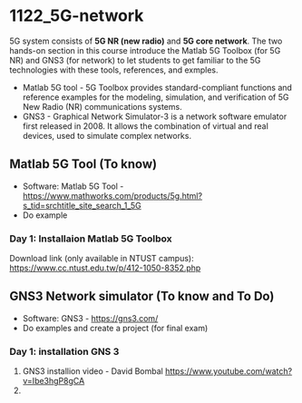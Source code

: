 # 1122_5G-network
5G system consists of **5G NR (new radio)** and **5G core network**. 
The two hands-on section in this course introduce the Matlab 5G Toolbox (for 5G NR) and GNS3 (for network) to let students to get familiar to the 5G technologies with these tools, references, and exmples.
- Matlab 5G tool - 5G Toolbox provides standard-compliant functions and reference examples for the modeling, simulation, and verification of 5G New Radio (NR) communications systems. 
- GNS3 - Graphical Network Simulator-3 is a network software emulator first released in 2008. It allows the combination of virtual and real devices, used to simulate complex networks.
## Matlab 5G Tool (To know)
- Software: Matlab 5G Tool - https://www.mathworks.com/products/5g.html?s_tid=srchtitle_site_search_1_5G
- Do example
### Day 1: Installaion Matlab 5G Toolbox
Download link (only available in NTUST campus): https://www.cc.ntust.edu.tw/p/412-1050-8352.php 

## GNS3 Network simulator (To know and To Do)
- Software: GNS3 - https://gns3.com/
- Do examples and create a project (for final exam)
### Day 1: installation GNS 3
1. GNS3 installion video - David Bombal https://www.youtube.com/watch?v=Ibe3hgP8gCA 
2. 
